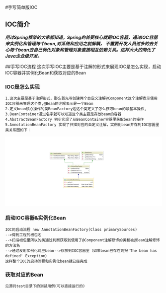 #手写简单版IOC


## IOC简介
***用过Spring框架的大家都知道，Spring的首要核心就是IOC容器，通过IOC容器来实例化和管理每个bean,对系统和应用之前解耦，
不需要开发人员过多的去关心每个bean去自己例化对象和管理对象直接相互依赖关系。这样大大的简化了Java企业级开发。***

##手写IOC流程
这次手写IOC主要是基于注解的形式来展现IOC是怎么实现，启动IOC容器并实例化Bean和获取对应的Bean
### IOC是怎么实现
    1.这次主要是基于注解形式，那么首先写创建两个自定义注解@Component这个注解表示使用IOC容器来管理这个类,@Bean的注解表示是一个Bean
    2.定义bean核心操作的类BeanFactory这这个类定义了怎么获取bean的最基本操作,
    3.BeanContainer通过名字就可以知道这个类主要是存放bean的容器
    4.AbstractBeanFactory 初步实现了从BeanContainer容器里获取bean的操作
    5.AnnotationBeanFactory 实现了扫描对应的自定义注解，实例化bean并存到IOC容器里
    类关系图如下：
![Image text](https://github.com/wpf008/Ioc/blob/master/image/IOC.png)
### 启动IOC容器&实例化Bean
    IOC的启动流程 new AnnotationBeanFactory(Class primarySources)
    -->得到工程的根包名
    -->扫描根包里所以的类通过判断获取到使用了@Component注解修饰的类和被@Bean注解修饰的方法名
    -->通过反射实例化对应bean-->存放到IOC容器里（如果bean已存在则报'The bean has defined' Exception）
    这样整个IOC的启动流程和实例化bean就已经完成
### 获取对应的Bean
    见源码test目录下的测试用例(可以直接运行的)







